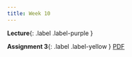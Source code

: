 ```yaml
---
title: Week 10
---
```


 **Lecture**{: .label .label-purple }

  <!-- **Syllabus**{: .label .label-yellow } [PDF](../assets/lectures/Syllabus.pdf) -->
  **Assignment 3**{: .label .label-yellow } [PDF](../assets/lectures/Q4.pdf)
